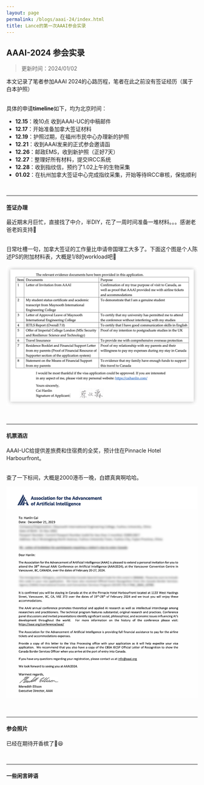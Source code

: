 ```yaml
---
layout: page
permalink: /blogs/aaai-24/index.html
title: Lance的第一次AAAI参会实录
---
```


## AAAI-2024 参会实录

> 更新时间：2024/01/02

本文记录了笔者参加AAAI 2024的心路历程，笔者在此之前没有签证经历（属于白本护照）

<br>具体的申请**timeline**如下，均为北京时间：

- **12.15**：晚10点 收到AAAI-UC的中稿邮件
- **12.17**：开始准备加拿大签证材料
- **12.19**：护照过期，在福州市民中心办理新的护照
- **12.21**：收到AAAI发来的正式参会邀请函
- **12.26**：邮政EMS，收到新护照（正好7天）
- **12.27**：整理好所有材料，提交IRCC系统
- **12.28**：收到指纹信，预约了1.02上午的生物采集
- **01.02**：在杭州加拿大签证中心完成指纹采集，开始等待IRCC审核，保佑顺利

<br>

----

#### 签证办理

最近期末月巨忙，直接找了中介，半DIY，花了一周时间准备一堆材料。。。感谢老爸老妈支持🥹

<br>日常吐槽一句，加拿大签证的工作量比申请帝国理工大多了。下面这个图是个人陈述PS的附加材料表，大概是1/8的workload吧👀

![image-20240102233256486](aaai-24.assets/image-20240102233256486.png)



<br>

----

#### 机票酒店

AAAI-UC给提供差旅费和住宿费的全奖，预计住在Pinnacle Hotel Harbourfront。

<br>查了一下标间，大概是2000港币一晚，白嫖真爽啊哈哈。

![AAAI-2024](aaai-24.assets/AAAI-2024.png)

<br>

----

#### 参会照片

已经在期待开香槟了🍾️😆





<br>

---

#### 一些闲言碎语







<br>
